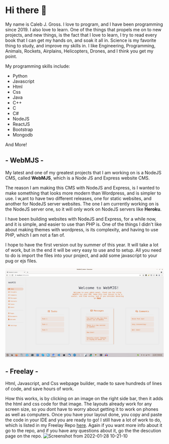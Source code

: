 # Hi there 👋

My name is Caleb J. Gross. I love to program, and I have been programming since 2019. I also love to learn. One of the things that propels me on to new projects, and new things, is the fact that I love to learn, I try to read every book that I can get my hands on, and soak it all in. Science is my favorite thing to study, and improve my skills in. I like Engineering, Programming, Animals, Rockets, Airplains, Helicopters, Drones, and I think you get my point.

My programming skills include:
- Python
- Javascript
- Html
- Css
- Java
- C++
- C
- C#
- NodeJS
- ReactJS
- Bootstrap
- Mongodb

And More!



## - WebMJS - 
My latest and one of my greatest projects that I am working on is a NodeJS CMS, called **WebMJS**, which is a Node JS and Express website CMS.


The reason I am making this CMS with NodeJS and Express, is I wanted to make something that looks more modern than Wordpress, and is simpler to use. I w,ant to have two different releases, one for static websites, and another for NodeJS server websites. The one I am currently working on is the NodeJS server one, so it will only work on NodeJS servers like **Heroku**.

I have been building websites with NodeJS and Express, for a while now, and it is simple, and easier to use than PHP is. One of the things I didn't like about making themes with wordpress, is its complexity, and having to use PHP, which I am not a fan of.

I hope to have the first version out by summer of this year. It will take a lot of work, but in the end it will be very easy to use and to setup. All you need to do is import the files into your project, and add some javascript to your pug or ejs files.

![screen shot of admin panle](https://github.com/LublubXT/WebMJS/blob/main/Screenshot%20from%202022-01-28%2009-26-11.png)



## - Freelay -
Html, Javascript, and Css webpage builder, made to save hundreds of lines of code, and save hours of work.

How this works, is by clicking on an image on the right side bar, then it adds the html and css code for that image. The layouts already work for any screen size, so you dont have to worry about getting it to work on phones as well as computers. Once you have your layout done, you copy and paste the code in your IDE and you are ready to go! I still have a lot of work to do, which is listed in my Freelay Repo [here](https://github.com/LublubXT/freelay). Again if you want more info about it go to the repo, and if you have any questions about it, go the the descution page on the repo.
![Screenshot from 2022-01-28 10-21-10](https://user-images.githubusercontent.com/73581388/151550663-25cc170b-3b71-42fb-b40b-cf2e22fbce41.png)

